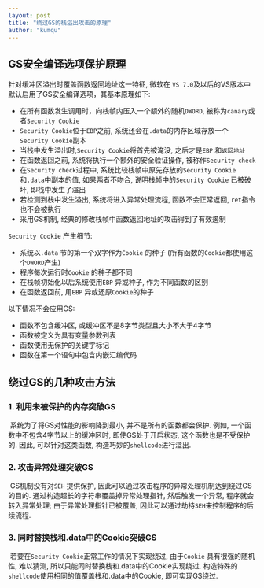 ```yaml
---
layout: post
title: "绕过GS的栈溢出攻击的原理"
author: "kumqu"
---
```


## GS安全编译选项保护原理 

针对缓冲区溢出时覆盖函数返回地址这一特征, 微软在 `VS 7.0`及以后的VS版本中默认启用了GS安全编译选项，其基本原理如下: 

- 在所有函数发生调用时，向栈帧内压入一个额外的随机`DWORD`, 被称为`canary`或者`Security Cookie`
- `Security Cookie`位于`EBP`之前, 系统还会在`.data`的内存区域存放一个`Security Cookie`副本
- 当栈中发生溢出时,`Security Cookie`将首先被淹没, 之后才是`EBP` 和`返回地址`
- 在函数返回之前, 系统将执行一个额外的安全验证操作, 被称作`Security check`
- 在`Security check`过程中, 系统比较栈帧中原先存放的`Security Cookie`和`.data`中副本的值, 如果两者不吻合, 说明栈帧中的`Security Cookie` 已被破坏, 即栈中发生了溢出
- 若检测到栈中发生溢出, 系统将进入异常处理流程, 函数不会正常返回, `ret`指令也不会被执行
- 采用GS机制, 经典的修改栈帧中函数返回地址的攻击得到了有效遏制

`Security Cookie` 产生细节: 

* 系统以`.data` 节的第一个双字作为`Cookie` 的种子 (所有函数的`Cookie`都使用这个`DWORD`产生) 
* 程序每次运行时`Cookie` 的种子都不同
* 在栈帧初始化以后系统使用`EBP` 异或种子, 作为不同函数的区别
* 在函数返回前, 用`EBP` 异或还原`Cookie`的种子

以下情况不会应用GS: 

- 函数不包含缓冲区, 或缓冲区不是8字节类型且大小不大于4字节
- 函数被定义为具有变量参数列表
- 函数使用无保护的关键字标记
- 函数在第一个语句中包含内嵌汇编代码

## 绕过GS的几种攻击方法

###  1. 利用未被保护的内存突破GS

​	系统为了将GS对性能的影响降到最小, 并不是所有的函数都会保护. 例如, 一个函数中不包含4字节以上的缓冲区时, 即使GS处于开启状态, 这个函数也是不受保护的. 因此, 可以针对这类函数, 构造巧妙的`shellcode`进行溢出.

### 2. 攻击异常处理突破GS

​	GS机制没有对`SEH` 提供保护, 因此可以通过攻击程序的异常处理机制达到绕过GS的目的. 通过构造超长的字符串覆盖掉异常处理指针, 然后触发一个异常, 程序就会转入异常处理; 由于异常处理指针已被覆盖, 因此可以通过劫持`SEH`来控制程序的后续流程. 

### 3. 同时替换栈和.data中的Cookie突破GS

​	若要在`Security Cookie`正常工作的情况下实现绕过, 由于`Cookie` 具有很强的随机性, 难以猜测, 所以只能同时替换栈和.data中的Cookie实现绕过. 构造特殊的`shellcode`使用相同的值覆盖栈和.data中的Cookie, 即可实现GS绕过.
